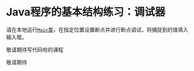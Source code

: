 # Java程序的基本结构练习：调试器

请在本地运行[`Main`类](https://github.com/hcsp/set-a-breakpoint/blob/master/src/main/java/Main.java)，在指定位置设置断点并进行断点调试，将捕捉到的值填入输入框。

敬请期待写代码啦的课程

敬请期待
